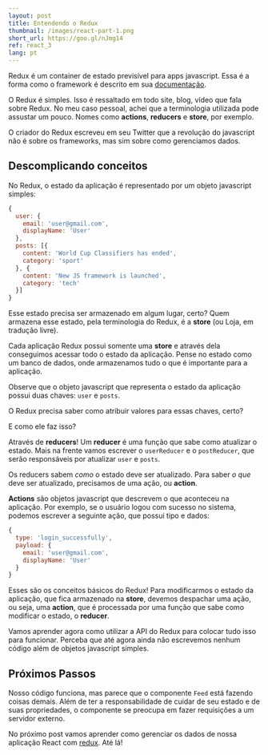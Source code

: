 ```yaml
---
layout: post
title: Entendendo o Redux
thumbnail: /images/react-part-1.png
short_url: https://goo.gl/nJmg14
ref: react_3
lang: pt
---
```


Redux é um container de estado previsível para apps javascript. Essa é a forma como o framework é descrito em sua [documentação](http://redux.js.org/).

O Redux é simples. Isso é ressaltado em todo site, blog, vídeo que fala sobre Redux. No meu caso pessoal, achei que a terminologia utilizada pode assustar um pouco. Nomes como **actions**, **reducers** e **store**, por exemplo.

O criador do Redux escreveu em seu Twitter que a revolução do javascript não é sobre os frameworks, mas sim sobre como gerenciamos dados.

Descomplicando conceitos
------------------------

No Redux, o estado da aplicação é representado por um objeto javascript simples:

``` javascript
{
  user: {
    email: 'user@gmail.com',
    displayName: 'User'
  },
  posts: [{
    content: 'World Cup Classifiers has ended',
    category: 'sport'
  }, {
    content: 'New JS framework is launched',
    category: 'tech'
  }]
}
```

Esse estado precisa ser armazenado em algum lugar, certo? Quem armazena esse estado, pela terminologia do Redux, é a **store** (ou Loja, em tradução livre).

Cada aplicação Redux possui somente uma **store** e através dela conseguimos acessar todo o estado da aplicação. Pense no estado como um banco de dados, onde armazenamos tudo o que é importante para a aplicação.

Observe que o objeto javascript que representa o estado da aplicação possui duas chaves: ```user``` e ```posts```.

O Redux precisa saber como atribuir valores para essas chaves, certo?

E como ele faz isso?

Através de **reducers**! Um **reducer** é uma função que sabe como atualizar o estado. Mais na frente vamos escrever o ```userReducer``` e o ```postReducer```, que serão responsáveis por atualizar ```user``` e ```posts```.

Os reducers sabem *como* o estado deve ser atualizado. Para saber *o que* deve ser atualizado, precisamos de uma  ação, ou **action**.

**Actions** são objetos javascript que descrevem o que aconteceu na aplicação. Por exemplo, se o usuário logou com sucesso no sistema, podemos escrever a seguinte ação, que possui tipo e dados:


``` javascript
{
  type: 'login_successfully',
  payload: {
    email: 'user@gmail.com',
    displayName: 'User'
  }
}
```

Esses são os conceitos básicos do Redux! Para modificarmos o estado da aplicação, que fica armazenado na **store**, devemos despachar uma ação, ou seja, uma **action**, que é processada por uma função que sabe como modificar o estado, o **reducer**.

Vamos aprender agora como utilizar a API do Redux para colocar tudo isso para funcionar. Perceba que até agora ainda não escrevemos nenhum código além de objetos javascript simples.

Próximos Passos
---------------

Nosso código funciona, mas parece que o componente ```Feed``` está fazendo coisas demais. Além de ter a responsabilidade de cuidar de seu estado e de suas propriedades, o componente se preocupa em fazer requisições a um servidor externo.

No próximo post vamos aprender como gerenciar os dados de nossa aplicação React com [redux](http://redux.js.org/). Até lá!

